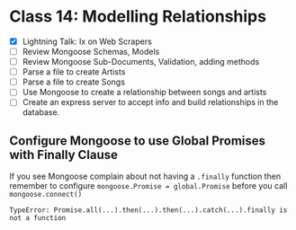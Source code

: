 # Class 14: Modelling Relationships
* [X] Lightning Talk: Ix on Web Scrapers
* [ ] Review Mongoose Schemas, Models
* [ ] Review Mongoose Sub-Documents, Validation, adding methods
* [ ] Parse a file to create Artists
* [ ] Parse a file to create Songs
* [ ] Use Mongoose to create a relationship between songs and artists
* [ ] Create an express server to accept info and build relationships in the
  database.

## Configure Mongoose to use Global Promises with Finally Clause
If you see Mongoose complain about not having a `.finally` function
then remember to configure `mongoose.Promise = global.Promise` before
you call `mongoose.connect()`

```
TypeError: Promise.all(...).then(...).then(...).catch(...).finally is not a function
```
